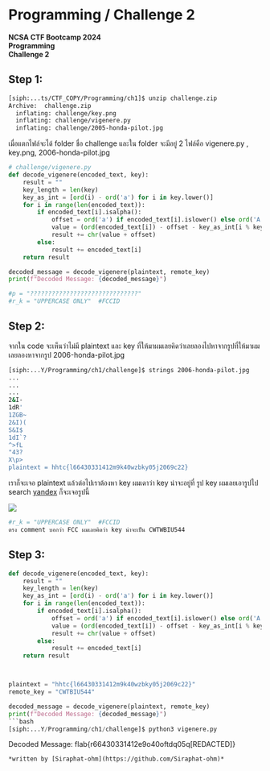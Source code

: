 # Programming / Challenge 2
**NCSA CTF Bootcamp 2024**<br/>
**Programming**<br/>
**Challenge 2**
## Step 1:
```bash
[siph:...ts/CTF_COPY/Programming/ch1]$ unzip challenge.zip
Archive:  challenge.zip
  inflating: challenge/key.png
  inflating: challenge/vigenere.py
  inflating: challenge/2005-honda-pilot.jpg
```
เมื่อแตกไฟล์จะได้ folder ชื่อ challenge และใน folder จะมีอยู่ 2 ไฟล์คือ vigenere.py , key.png, 2006-honda-pilot.jpg
```python
# challenge/vigenere.py
def decode_vigenere(encoded_text, key):
    result = ""
    key_length = len(key)
    key_as_int = [ord(i) - ord('a') for i in key.lower()]
    for i in range(len(encoded_text)):
        if encoded_text[i].isalpha():
            offset = ord('a') if encoded_text[i].islower() else ord('A')
            value = (ord(encoded_text[i]) - offset - key_as_int[i % key_length]) % 25
            result += chr(value + offset)
        else:
            result += encoded_text[i]
    return result

decoded_message = decode_vigenere(plaintext, remote_key)
print(f"Decoded Message: {decoded_message}")

#p = "??????????????????????????????"
#r_k = "UPPERCASE ONLY"  #FCCID 
```
## Step 2:
จากใน code จะเห็นว่าไม่มี plaintext และ key ที่ให้มาผมเลยคิดว่าเลยลองไปหาจากรูปที่ให้มาผมเลยลองหาจากรูป 2006-honda-pilot.jpg 
```bash
[siph:...Y/Programming/ch1/challenge]$ strings 2006-honda-pilot.jpg
...
...
...
2&I-
1dR'
1ZGB~
2&I)(
S&I$
1dI`?
^>fL
"43?
X\p>
plaintext = hhtc{l66430331412m9k40wzbky05j2069c22}
```
เราก็จะเจอ plaintext แล้วต่อไปเราต้องหา key ผมเดาว่า key น่าจะอยู่ที่ รูป key ผมเลยเอารูปไป search [<u>yandex</u>](https://yandex.com) ก็จะเจอรูปนี้

<img src="https://ae03.alicdn.com/kf/Hdc1627d2049042078846894708b50eaea.jpg"></img>

```python
#r_k = "UPPERCASE ONLY"  #FCCID 
ตรง comment บอกว่า FCC ผมเลยคิดว่า key น่าจะเป็น CWTWBIU544
```
## Step 3:
```python
def decode_vigenere(encoded_text, key):
    result = ""
    key_length = len(key)
    key_as_int = [ord(i) - ord('a') for i in key.lower()]
    for i in range(len(encoded_text)):
        if encoded_text[i].isalpha():
            offset = ord('a') if encoded_text[i].islower() else ord('A')
            value = (ord(encoded_text[i]) - offset - key_as_int[i % key_length]) % 25
            result += chr(value + offset)
        else:
            result += encoded_text[i]
    return result



plaintext = "hhtc{l66430331412m9k40wzbky05j2069c22}"
remote_key = "CWTBIU544"

decoded_message = decode_vigenere(plaintext, remote_key)
print(f"Decoded Message: {decoded_message}")
```bash
[siph:...Y/Programming/ch1/challenge]$ python3 vigenere.py
```
Decoded Message: flab{r66430331412e9o40oftdq05q[REDACTED]}
```
*written by [Siraphat-ohm](https://github.com/Siraphat-ohm)*

